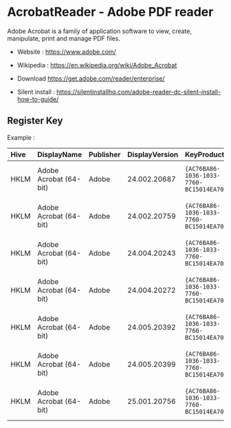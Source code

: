 # AcrobatReader - Adobe PDF reader

Adobe Acrobat is a family of application software to view, create,
manipulate, print and manage PDF files.

* Website : https://www.adobe.com/
* Wikipedia : https://en.wikipedia.org/wiki/Adobe_Acrobat

* Download https://get.adobe.com/reader/enterprise/
* Silent install : https://silentinstallhq.com/adobe-reader-dc-silent-install-how-to-guide/

## Register Key

Example :

 | Hive | DisplayName | Publisher | DisplayVersion | KeyProduct | UninstallExe |
 |:---- |:----------- |:--------- |:-------------- |:---------- |:------------ |
 | HKLM | Adobe Acrobat (64-bit) | Adobe | 24.002.20687 | `{AC76BA86-1036-1033-7760-BC15014EA700}` | `MsiExec.exe /I{AC76BA86-1036-1033-7760-BC15014EA700}` |
 | HKLM | Adobe Acrobat (64-bit) | Adobe | 24.002.20759 | `{AC76BA86-1036-1033-7760-BC15014EA700}` | `MsiExec.exe /I{AC76BA86-1036-1033-7760-BC15014EA700}` |
 | HKLM | Adobe Acrobat (64-bit) | Adobe | 24.004.20243 | `{AC76BA86-1036-1033-7760-BC15014EA700}` | `MsiExec.exe /I{AC76BA86-1036-1033-7760-BC15014EA700}` |
 | HKLM | Adobe Acrobat (64-bit) | Adobe | 24.004.20272 | `{AC76BA86-1036-1033-7760-BC15014EA700}` | `MsiExec.exe /I{AC76BA86-1036-1033-7760-BC15014EA700}` |
 | HKLM | Adobe Acrobat (64-bit) | Adobe | 24.005.20392 | `{AC76BA86-1036-1033-7760-BC15014EA700}` | `MsiExec.exe /I{AC76BA86-1036-1033-7760-BC15014EA700}` |
 | HKLM | Adobe Acrobat (64-bit) | Adobe | 24.005.20399 | `{AC76BA86-1036-1033-7760-BC15014EA700}` | `MsiExec.exe /I{AC76BA86-1036-1033-7760-BC15014EA700}` |
 | HKLM | Adobe Acrobat (64-bit) | Adobe | 25.001.20756 | `{AC76BA86-1036-1033-7760-BC15014EA700}` | `MsiExec.exe /I{AC76BA86-1036-1033-7760-BC15014EA700}` |
